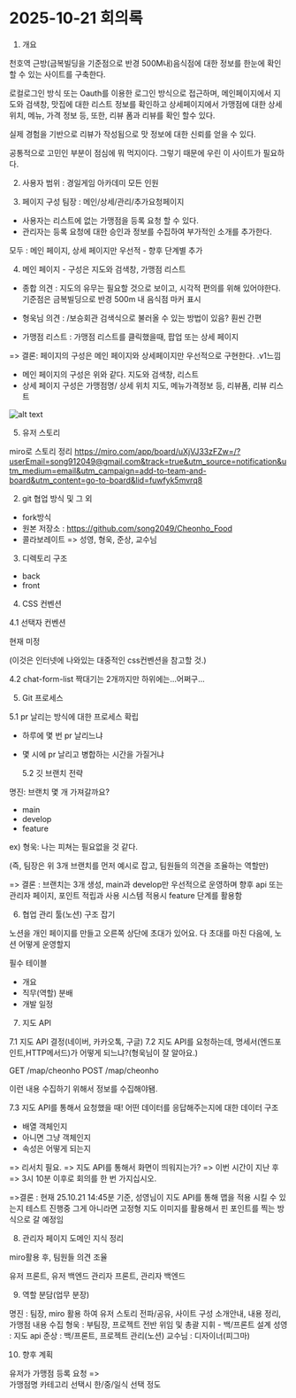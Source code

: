 # 2025-10-21 회의록

1. 개요

천호역 근방(금복빌딩을 기준점으로 반경 500M내)음식점에 대한 정보를 한눈에 확인할 수 있는 사이트를 구축한다.

로컬로그인 방식 또는 Oauth를 이용한 로그인 방식으로 접근하며, 메인페이지에서 지도와 검색창, 맛집에 대한 리스트 정보를 확인하고
상세페이지에서 가맹점에 대한 상세 위치, 메뉴, 가격 정보 등, 또한, 리뷰 폼과 리뷰를 확인 할수 있다.

실제 경험을 기반으로 리뷰가 작성됨으로 맛 정보에 대한 신뢰를 얻을 수 있다. 

공통적으로 고민인 부분이 점심에 뭐 먹지이다. 그렇기 때문에 우린 이 사이트가 필요하다.


2. 사용자 범위 :  경일게임 아카데미 모든 인원

3. 페이지 구성
팀장 : 메인/상세/관리/추가요청페이지
- 사용자는 리스트에 없는 가맹점을 등록 요청 할 수 있다.
- 관리자는 등록 요청에 대한 승인과 정보를 수집하여 부가적인 소개를 추가한다.

모두 : 메인 페이지, 상세 페이지만 우선적 - 향후 단계별 추가 

4.  메인 페이지 - 구성은 지도와 검색창, 가맹점 리스트

- 종합 의견 : 지도의 유무는 필요할 것으로 보이고, 시각적 편의를 위해 있어야한다. 기준점은 금복빌딩으로
반경 500m 내 음식점 마커 표시

- 형욱님 의견 : /보승회관 검색식으로 불러올 수 있는 방법이 있음? 훤씬 간편 

- 가맹점 리스트 : 가맹점 리스트를 클릭했을때, 팝업 또는 상세 페이지

=> 결론: 페이지의 구성은 메인 페이지와 상세페이지만 우선적으로 구현한다. .v1느낌
- 메인 페이지의 구성은 위와 같다. 지도와 검색창, 리스트 
- 상세 페이지 구성은 가맹점명/ 상세 위치 지도, 메뉴가격정보 등, 리뷰폼, 리뷰 리스트

![alt text](image.png)

5. 유저 스토리

miro로 스토리 정리
https://miro.com/app/board/uXjVJ33zFZw=/?userEmail=song912049@gmail.com&track=true&utm_source=notification&utm_medium=email&utm_campaign=add-to-team-and-board&utm_content=go-to-board&lid=fuwfyk5mvrq8

2. git 협업 방식 및 그 외

- fork방식
- 원본 저장소 : https://github.com/song2049/Cheonho_Food
- 콜라보레이트 => 성영, 형욱, 준상, 교수님

3. 디렉토리 구조

- back
- front

4. CSS 컨벤션

4.1 선택자 컨벤션

현재 미정

(이것은 인터넷에 나와있는 대중적인 css컨벤션을 참고할 것.)

4.2 chat-form-list 짝대기는 2개까지만 하위에는...어쩌구...

5. Git 프로세스

5.1 pr 날리는 방식에 대한 프로세스 확립

- 하루에 몇 번 pr 날리느냐
- 몇 시에 pr 날리고 병합하는 시간을 가질거냐

  5.2 깃 브랜치 전략

명진: 브랜치 몇 개 가져갈까요?

- main
- develop
- feature

ex) 형욱: 나는 피쳐는 필요없을 것 같다.

(즉, 팀장은 위 3개 브랜치를 먼저 예시로 잡고, 팀원들의 의견을 조율하는 역할만)

=> 결론 : 브랜치는 3개 생성, main과 develop만 우선적으로 운영하며 향후 api 또는 관리자 페이지, 포인트 적립과 사용 시스템 적용시 feature 단계를 활용함

6. 협업 관리 툴(노션) 구조 잡기

노션을 개인 페이지를 만들고 오른쪽 상단에 초대가 있어요.
다 초대를 마친 다음에, 노션 어떻게 운영할지

필수 테이블

- 개요
- 직무(역할) 분배
- 개발 일정

7. 지도 API

7.1 지도 API 결정(네이버, 카카오톡, 구글)
7.2 지도 API를 요청하는데, 명세서(엔드포인트,HTTP메서드)가 어떻게 되느냐?(형욱님이 잘 알아요.)

GET /map/cheonho
POST /map/cheonho

이런 내용 수집하기 위해서 정보를 수집해야됌.

7.3 지도 API를 통해서 요청했을 때! 어떤 데이터를 응답해주는지에 대한 데이터 구조

- 배열 객체인지
- 아니면 그냥 객체인지
- 속성은 어떻게 되는지

=> 리서치 필요.
=> 지도 API를 통해서 화면이 띄워지는가?
=> 이번 시간이 지난 후 => 3시 10분 이후로 회의를 한 번 가지십시오.

=>결론 : 현재 25.10.21 14:45분 기준, 성영님이 지도 API를 통해 맵을 적용 시킬 수 있는지 테스트 진행중
그게 아니라면 고정형 지도 이미지를 활용해서 핀 포인트를 찍는 방식으로 갈 예정임

8. 관리자 페이지 도메인 지식 정리

miro활용 후, 팀원들 의견 조율

유저 프론트, 유저 백엔드
관리자 프론트, 관리자 백엔드

9. 역할 분담(업무 분장)

명진 : 팀장, miro 활용 하여 유저 스토리 전파/공유, 사이트 구성 소개안내, 내용 정리, 가맹점 내용 수집
형욱 : 부팀장, 프로젝트 전반 위임 및 총괄 지휘 - 백/프론트 설계 
성영 : 지도 api
준상 : 백/프론트, 프로젝트 관리(노션) 
교수님 : 디자이너(피그마)

10. 향후 계획 

유저가 
가맹점 등록 요청 =>  
가맹점명
카테고리 선택시 한/중/일식 선택 정도



